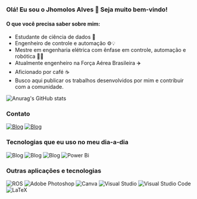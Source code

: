 

### Olá! Eu sou o Jhomolos Alves 👋 Seja muito bem-vindo!

#### O que você precisa saber sobre mim:

* Estudante de ciência de dados 🧠
* Engenheiro de controle e automação ⚙️💡
* Mestre em engenharia elétrica com ênfase em controle, automação e robótica 🦾🤖
* Atualmente engenheiro na Força Aérea Brasileira ✈️
* Aficionado por café ☕
* Busco aqui publicar os trabalhos desenvolvidos por mim e contribuir com a comunidade.

![Anurag's GitHub stats](https://github-readme-stats.vercel.app/api?username=jhomolos&show_icons=true&theme=tokyonight)
<!--
[![Top Langs](https://github-readme-stats.vercel.app/api/top-langs/?username=anuraghazra)](https://github.com/anuraghazra/github-readme-stats)
-->
### Contato

[![Blog](https://img.shields.io/badge/Gmail-D14836?style=for-the-badge&logo=gmail&logoColor=white)](mailto:jhomolos@gmail.com)
[![Blog](https://img.shields.io/badge/LinkedIn-0077B5?style=for-the-badge&logo=linkedin&logoColor=white)](https://www.linkedin.com/in/jhomolos/)

### Tecnologias que eu uso no meu dia-a-dia

![Blog](https://img.shields.io/badge/Python-3776AB?style=for-the-badge&logo=python&logoColor=white)
![Blog](https://img.shields.io/badge/C%23-239120?style=for-the-badge&logo=c-sharp&logoColor=white)
![Blog](https://img.shields.io/badge/Microsoft_Excel-217346?style=for-the-badge&logo=microsoft-excel&logoColor=white)
![Power Bi](https://img.shields.io/badge/power_bi-F2C811?style=for-the-badge&logo=powerbi&logoColor=white)

### Outras aplicações e tecnologias

![ROS](https://img.shields.io/badge/ros-%230A0FF9.svg?style=for-the-badge&logo=ros&logoColor=white)
![Adobe Photoshop](https://img.shields.io/badge/adobe%20photoshop-%2331A8FF.svg?style=for-the-badge&logo=adobe%20photoshop&logoColor=white)
![Canva](https://img.shields.io/badge/Canva-%2300C4CC.svg?style=for-the-badge&logo=Canva&logoColor=white)
![Visual Studio](https://img.shields.io/badge/Visual%20Studio-5C2D91.svg?style=for-the-badge&logo=visual-studio&logoColor=white)
![Visual Studio Code](https://img.shields.io/badge/Visual%20Studio%20Code-0078d7.svg?style=for-the-badge&logo=visual-studio-code&logoColor=white)
![LaTeX](https://img.shields.io/badge/latex-%23008080.svg?style=for-the-badge&logo=latex&logoColor=white)

<!--
**jhomolos/jhomolos** is a ✨ _special_ ✨ repository because its `README.md` (this file) appears on your GitHub profile.

Here are some ideas to get you started:

- 🔭 I’m currently working on ...
- 🌱 I’m currently learning ...
- 👯 I’m looking to collaborate on ...
- 🤔 I’m looking for help with ...
- 💬 Ask me about ...
- 📫 How to reach me: ...
- 😄 Pronouns: ...
- ⚡ Fun fact: ...
-->
